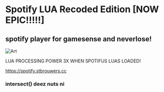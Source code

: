 # Spotify LUA Recoded Edition \[NOW EPIC!!!!!]
## spotify player for gamesense and neverlose!

![Art](https://i.imgur.com/qzr0u33.png)

LUA PROCESSING POWER 3X WHEN SPOTIFUS LUAS LOADED!

https://spotify.stbrouwers.cc
### intersect() deez nuts ni
